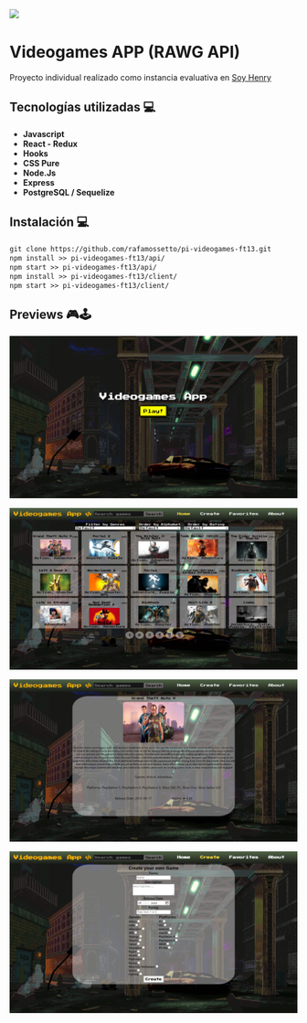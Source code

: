 
<p align='left'>
    <img src='https://i.pinimg.com/originals/aa/66/5b/aa665b231d8e509bb775c721a9d45ac3.png' </img>
</p>

# Videogames APP (RAWG API)
Proyecto individual realizado como instancia evaluativa en [Soy Henry](https://www.soyhenry.com/)

## Tecnologías utilizadas :computer: 

* __Javascript__
* __React - Redux__
* __Hooks__
* __CSS Pure__
* __Node.Js__
* __Express__
* __PostgreSQL / Sequelize__

## Instalación 💻

```
git clone https://github.com/rafamossetto/pi-videogames-ft13.git
npm install >> pi-videogames-ft13/api/
npm start >> pi-videogames-ft13/api/
npm install >> pi-videogames-ft13/client/
npm start >> pi-videogames-ft13/client/
```

## Previews 🎮🕹

<p align='left'>
    <img src='https://github.com/rafamossetto/rafamossetto/raw/main/screenshots/landing.png' </img>
</p>
<p align='left'>
    <img src='https://github.com/rafamossetto/rafamossetto/blob/main/screenshots/home.png' </img>
</p>
<p align='left'>
    <img src='https://github.com/rafamossetto/rafamossetto/raw/main/screenshots/game.png' </img>
</p>
<p align='left'>
    <img src='https://github.com/rafamossetto/rafamossetto/raw/main/screenshots/form.png' </img>
</p>
